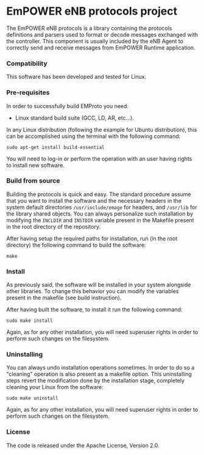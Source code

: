 # EmPOWER eNB protocols project

The EmPOWER eNB protocols is a library containing the protocols definitions and parsers used to format or decode messages exchanged with the controller. This component is usually included by the eNB Agent to correctly send and receive messages from EmPOWER Runtime application.

### Compatibility
This software has been developed and tested for Linux.

### Pre-requisites
In order to successfully build EMProto you need:
* Linux standard build suite (GCC, LD, AR, etc...).

In any Linux distribution (following the example for Ubuntu distribution), this can be accomplished using the terminal with the following command:

`sudo apt-get install build-essential`

You will need to log-in or perform the operation with an user having rights to install new software.

### Build from source
Building the protocols is quick and easy. The standard procedure assume that you want to install the software and the necessary headers in the system default directories `/usr/include/emage` for headers, and `/usr/lib` for the library shared objects. You can always personalize such installation by modifying the `INCLDIR` and `INSTDIR` variable present in the Makefile present in the root directory of the repository.

After having setup the required paths for installation, run (in the root directory) the following command to build the software:

`make`

### Install
As previously said, the software will be installed in your system alongside other libraries. To change this behavior you can modify the variables present in the makefile (see build instruction).

After having built the software, to install it run the following command:

`sudo make install`

Again, as for any other installation, you will need superuser rights in order to perform such changes on the filesystem.

### Uninstalling
You can always undo installation operations sometimes. In order to do so a "cleaning" operation is also present as a makefile option. This uninstalling steps revert the modification done by the installation stage, completely cleaning your Linux from the software:

`sudo make uninstall`

Again, as for any other installation, you will need superuser rights in order to perform such changes on the filesystem.

### License
The code is released under the Apache License, Version 2.0.
